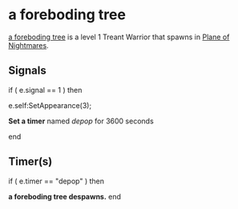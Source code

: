 # a foreboding tree



[a foreboding tree](/npc/204484) is a level 1 Treant Warrior that spawns in [Plane of Nightmares](/zone/204).



## Signals


if ( e.signal == 1 ) then




e.self:SetAppearance(3);


**Set a timer** named *depop* for 3600 seconds

end



## Timer(s)

if ( e.timer == "depop" ) then


**a foreboding tree despawns.**
end
